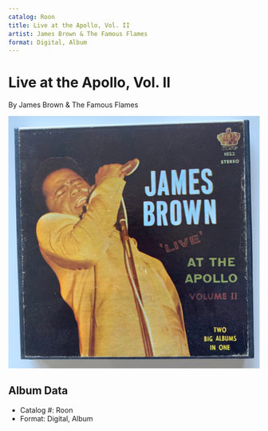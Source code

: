 ```yaml
---
catalog: Roon
title: Live at the Apollo, Vol. II
artist: James Brown & The Famous Flames
format: Digital, Album
---
```


# Live at the Apollo, Vol. II

By James Brown & The Famous Flames

![](../../assets/albumcovers/James_Brown_and_The_Famous_Flames-Live_at_the_Apollo__Vol_II.png)

## Album Data

- Catalog #: Roon
- Format: Digital, Album

